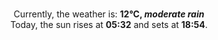 <p  align="center"><br/>Currently, the weather is: <b> 12°C, <i>moderate rain</i></b></br>Today, the sun rises at <b>05:32</b> and sets at <b>18:54</b>.</p>
